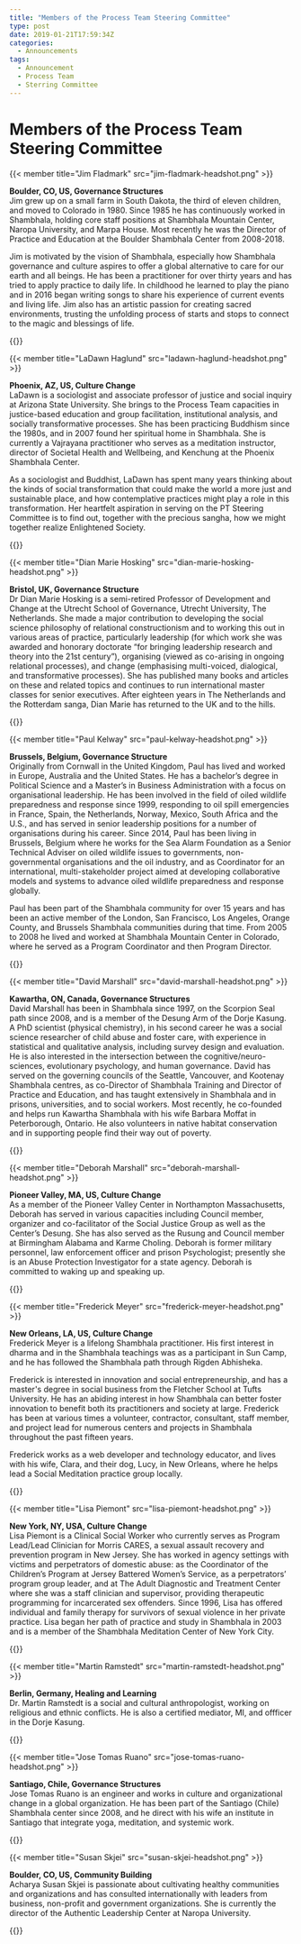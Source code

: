 ```yaml
---
title: "Members of the Process Team Steering Committee"
type: post
date: 2019-01-21T17:59:34Z
categories:
  - Announcements
tags:
  - Announcement
  - Process Team
  - Sterring Committee
---
```


# Members of the Process Team Steering Committee

{{< member title="Jim Fladmark" src="jim-fladmark-headshot.png" >}}
<p><b>Boulder, CO, US, Governance Structures</b></br>
Jim grew up on a small farm in South Dakota, the third of eleven children, and moved to Colorado in 1980. Since 1985 he has continuously worked in Shambhala, holding core staff positions at Shambhala Mountain Center, Naropa University, and Marpa House. Most recently he was the Director of Practice and Education at the Boulder Shambhala Center from 2008-2018.</p>

<p>Jim is motivated by the vision of Shambhala, especially how Shambhala governance and culture aspires to offer a global alternative to care for our earth and all beings. He has been a practitioner for over thirty years and has tried to apply practice to daily life. In childhood he learned to play the piano and in 2016 began writing songs to share his experience of current events and living life. Jim also has an artistic passion for creating sacred environments, trusting the unfolding process of starts and stops to connect to the magic and blessings of life.</p>
{{</ member >}}

{{< member title="LaDawn Haglund" src="ladawn-haglund-headshot.png" >}}
<p><b>Phoenix, AZ, US, Culture Change</b></br>
LaDawn is a sociologist and associate professor of justice and social inquiry at Arizona State University. She brings to the Process Team capacities in justice-based education and group facilitation, institutional analysis, and socially transformative processes. She has been practicing Buddhism since the 1980s, and in 2007 found her spiritual home in Shambhala. She is currently a Vajrayana practitioner who serves as a meditation instructor, director of Societal Health and Wellbeing, and Kenchung at the Phoenix Shambhala Center.</p>

<p>As a sociologist and Buddhist, LaDawn has spent many years thinking about the kinds of social transformation that could make the world a more just and sustainable place, and how contemplative practices might play a role in this transformation. Her heartfelt aspiration in serving on the PT Steering Committee is to find out, together with the precious sangha, how we might together realize Enlightened Society.</p>
{{</ member >}}

{{< member title="Dian Marie Hosking" src="dian-marie-hosking-headshot.png" >}}
<p><b>Bristol, UK, Governance Structure</b></br>
Dr Dian Marie Hosking is a semi-retired Professor of Development and Change at the Utrecht School of Governance, Utrecht University, The Netherlands. She made a major contribution to developing the social science philosophy of relational constructionism and to working this out in various areas of practice,  particularly leadership (for which work she was awarded and honorary doctorate “for bringing leadership research and theory into the 21st century”), organising (viewed as co-arising in ongoing relational processes), and change (emphasising multi-voiced, dialogical, and transformative processes). She has published many books and articles on these and related topics and continues to run international master classes for senior executives.  After eighteen years in The Netherlands and the Rotterdam sanga, Dian Marie has returned to the UK and to the hills.</p>
{{</ member >}}

{{< member title="Paul Kelway" src="paul-kelway-headshot.png" >}}
<p><b> Brussels, Belgium, Governance Structure</b></br>
Originally from Cornwall in the United Kingdom, Paul has lived and worked in Europe, Australia and the United States. He has a bachelor’s degree in Political Science and a Master’s in Business Administration with a focus on organisational leadership. He has been involved in the field of oiled wildlife preparedness and response since 1999, responding to oil spill emergencies in France, Spain, the Netherlands, Norway, Mexico, South Africa and the U.S., and has served in senior leadership positions for a number of organisations during his career. Since 2014, Paul has been living in Brussels, Belgium where he works for the Sea Alarm Foundation as a Senior Technical Adviser on oiled wildlife issues to governments, non-governmental organisations and the oil industry, and as Coordinator for an international, multi-stakeholder project aimed at developing collaborative models and systems to advance oiled wildlife preparedness and response globally.</p>

<p>Paul has been part of the Shambhala community for over 15 years and has been an active member of the London, San Francisco, Los Angeles, Orange County, and Brussels Shambhala communities during that time. From 2005 to 2008 he lived and worked at Shambhala Mountain Center in Colorado, where he served as a Program Coordinator and then Program Director.</p>
{{</ member >}}

{{< member title="David Marshall" src="david-marshall-headshot.png" >}}
<p><b>Kawartha, ON, Canada, Governance Structures</b></br>
David Marshall has been in Shambhala since 1997, on the Scorpion Seal path since 2008, and is a member of the Desung Arm of the Dorje Kasung. A PhD scientist (physical chemistry), in his second career he was a social science researcher of child abuse and foster care, with experience in statistical and qualitative analysis, including survey design and evaluation. He is also interested in the intersection between the cognitive/neuro-sciences, evolutionary psychology, and human governance. David has served on the governing councils of the Seattle, Vancouver, and Kootenay Shambhala centres, as co-Director of Shambhala Training and Director of Practice and Education, and has taught extensively in Shambhala and in prisons, universities, and to social workers. Most recently, he co-founded and helps run Kawartha Shambhala with his wife Barbara Moffat in Peterborough, Ontario. He also volunteers in native habitat conservation and in supporting people find their way out of poverty.</p>
{{</ member >}}

{{< member title="Deborah Marshall" src="deborah-marshall-headshot.png" >}}
<p><b>Pioneer Valley, MA, US, Culture Change</b></br>
As a member of the Pioneer Valley Center in Northampton Massachusetts, Deborah has served in various capacities including Council member, organizer and co-facilitator of the Social Justice Group as well as the Center’s Desung. She has also served as the Rusung and Council member at Birmingham Alabama and Karme Choling. Deborah is former military personnel, law enforcement officer and prison Psychologist; presently she is an Abuse Protection Investigator for a state agency. Deborah is committed to waking up and speaking up.</p>
{{</ member >}}

{{< member title="Frederick Meyer" src="frederick-meyer-headshot.png" >}}
<p><b>New Orleans, LA, US, Culture Change</b></br>
Frederick Meyer is a lifelong Shambhala practitioner. His first interest in dharma and in the Shambhala teachings was as a participant in Sun Camp, and he has followed the Shambhala path through Rigden Abhisheka.</p>

<p>Frederick is interested in innovation and social entrepreneurship, and has a master's degree in social business from the Fletcher School at Tufts University. He has an abiding interest in how Shambhala can better foster innovation to benefit both its practitioners and society at large.  Frederick has been at various times a volunteer, contractor, consultant, staff member, and project lead for numerous centers and projects in Shambhala throughout the past fifteen years.</p>

<p>Frederick works as a web developer and technology educator, and lives with his wife, Clara, and their dog, Lucy, in New Orleans, where he helps lead a Social Meditation practice group locally.<p>
{{</ member >}}

{{< member title="Lisa Piemont" src="lisa-piemont-headshot.png" >}}
<p><b>New York, NY, USA, Culture Change</b></br>
 Lisa Piemont is a Clinical Social Worker who currently serves as Program Lead/Lead Clinician for Morris CARES, a sexual assault recovery and prevention program in New Jersey. She has worked in agency settings with victims and perpetrators of domestic abuse: as the Coordinator of the Children’s Program at Jersey Battered Women’s Service, as a perpetrators’ program group leader, and at The Adult Diagnostic and Treatment Center where she was a staff clinician and supervisor, providing therapeutic programming for incarcerated sex offenders. Since 1996, Lisa has offered individual and family therapy for survivors of sexual violence in her private practice. Lisa began her path of practice and study in Shambhala in 2003 and is a member of the Shambhala Meditation Center of New York City.</p>
{{</ member >}}

{{< member title="Martin Ramstedt" src="martin-ramstedt-headshot.png" >}}
<p><b>Berlin, Germany, Healing and Learning</b></br>
Dr. Martin Ramstedt is a social and cultural anthropologist, working on religious and ethnic conflicts. He is also a certified mediator, MI, and offficer in the Dorje Kasung.</p>
{{</ member >}}

{{< member title="Jose Tomas Ruano" src="jose-tomas-ruano-headshot.png" >}}
<p><b>Santiago, Chile, Governance Structures</b></br>
Jose Tomas Ruano is an engineer and works in culture and organizational change in a global organization. He has been part of the Santiago (Chile) Shambhala center since 2008, and he direct with his wife an institute in Santiago that integrate yoga, meditation, and systemic work.</p>
{{</ member >}}

{{< member title="Susan Skjei" src="susan-skjei-headshot.png" >}}
<p><b>Boulder, CO, US, Community Building</b></br>
Acharya Susan Skjei is passionate about cultivating healthy communities and organizations and has consulted internationally with leaders from business, non-profit and government organizations.  She is currently the director of the Authentic Leadership Center at Naropa University.</p>
{{</ member >}}

